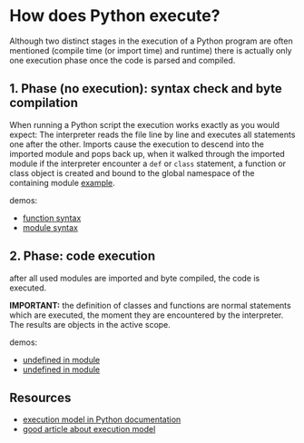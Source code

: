 # How does Python execute?

Although two distinct stages in the execution of a Python program are often mentioned (compile time (or import time) and runtime) there is actually only one execution phase once the code is parsed and compiled.

## 1. Phase (no execution): syntax check and byte compilation

When running a Python script the execution works exactly as you would expect: The interpreter reads the file line by line and executes all statements one after the other. Imports cause the execution to descend into the imported module and pops back up, when it walked through the imported module if the interpreter encounter a `def` or `class` statement, a function or class object is created and bound to the global namespace of the containing module [example](http://goo.gl/ypjLEp). 

demos:

* [function syntax](broken-syntax-in-function.py)
* [module syntax](broken-syntax-in-module.py)

## 2. Phase: code execution

after all used modules are imported and byte compiled, the code is executed.

**IMPORTANT:** the definition of classes and functions are normal statements which are executed, the moment they are encountered by the interpreter. The results are objects in the active scope.

demos:

* [undefined in module](undefined-name-in-module.py)
* [undefined in module](undefined-name-in-function.py)

## Resources

* [execution model in Python documentation](https://docs.python.org/2/reference/executionmodel.html)
* [good article about execution model](https://jeffknupp.com/blog/2013/02/14/drastically-improve-your-python-understanding-pythons-execution-model/)
